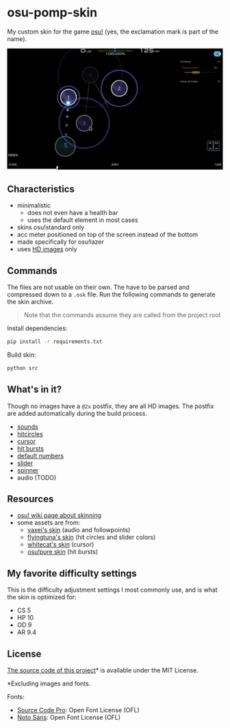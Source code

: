 # osu-pomp-skin

My custom skin for the game [osu!](https://github.com/ppy/osu) (yes, the exclamation mark is part of the name).

![screenshot](./.repo/screenshot.png)

## Characteristics

- minimalistic
  - does not even have a health bar
  - uses the default element in most cases
- skins osu!standard only
- acc meter positioned on top of the screen instead of the bottom
- made specifically for osu!lazer
- uses [HD images](https://github.com/ppy/osu-wiki/blob/master/wiki/Skinning/FAQ/en.md#hd-images) only

## Commands

The files are not usable on their own.
The have to be parsed and compressed down to a `.osk` file.
Run the following commands to generate the skin archive.

> Note that the commands assume they are called from the project root

Install dependencies:

```bash
pip install -r requirements.txt
```

Build skin:

```bash
python src
```

## What's in it?

Though no images have a `@2x` postfix, they are all HD images. The postfix are added automatically during the build process.

- [sounds](https://github.com/ppy/osu-wiki/blob/master/wiki/Skinning/Sounds/en.md)
- [hitcircles](https://github.com/ppy/osu-wiki/blob/master/wiki/Skinning/osu!/en.md#hit-circles)
- [cursor](https://github.com/ppy/osu-wiki/blob/master/wiki/Skinning/Interface/en.md#cursor)
- [hit bursts](https://github.com/ppy/osu-wiki/blob/master/wiki/Skinning/Interface/en.md#hit-bursts)
- [default numbers](https://github.com/ppy/osu-wiki/blob/master/wiki/Skinning/osu!/en.md#default-numbers)
- [slider](https://github.com/ppy/osu-wiki/blob/master/wiki/Skinning/osu!/en.md#slider)
- [spinner](https://github.com/ppy/osu-wiki/blob/master/wiki/Skinning/osu!/en.md#spinner)
- audio (TODO)

## Resources

- [osu! wiki page about skinning](https://osu.ppy.sh/wiki/en/Skinning)
- some assets are from:
  - [vaxei's skin](https://drive.google.com/file/d/1JRDbxtEVFYMgt9ls4rvIRs2v0IfBddFO/view) (audio and followpoints)
  - [flyingtuna's skin](https://drive.google.com/file/d/1SVtUUvo4o2DUwQ1Pf2Xb0v4eDblvvovq/view) (hit circles and slider colors)
  - [whitecat's skin](https://drive.google.com/file/d/1A9Ktx7MY-UP5iOGTTHsyQP622zDOKqfe/view) (cursor)
  - [osu!pure skin](https://www.reddit.com/r/OsuSkins/comments/kzv7s4/osupure_169_hdsd_osustandard) (hit bursts)

## My favorite difficulty settings

This is the difficulty adjustment settings I most commonly use, and is what the skin is optimized for:

- CS 5
- HP 10
- OD 9
- AR 9.4

## License

<ins>The source code of this project</ins>\* is available under the MIT License.

\*Excluding images and fonts.

Fonts:

- [Source Code Pro](https://fonts.google.com/specimen/Source+Code+Pro): Open Font License (OFL)
- [Noto Sans](https://fonts.google.com/noto/specimen/Noto+Sans): Open Font License (OFL)
